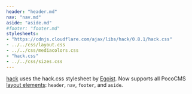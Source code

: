 ```yaml
---
header: "header.md"
nav: "nav.md"
aside: "aside.md"
#footer: "footer.md"
stylesheets:
- "https://cdnjs.cloudflare.com/ajax/libs/hack/0.8.1/hack.css"
- ../../css/layout.css
- ../../css/mediacolors.css
- "hack.css"
- ../../css/sizes.css
---
```

[hack](https://github.com/egoist/hack) uses the hack.css
stylesheet by [Egoist](https://github.com/egoist). Now supports all PocoCMS [layout elements](https://pococms/poco.com/docs/glossary#layout-element): 
`header`, `nav`, `footer`, and `aside`.

